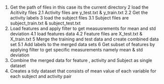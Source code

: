 1.	Get the path of files in this case its the current directory
2 	load the Acitivity files
2.1 	Activity files are y_test.txt & y_train.txt
2.2 	Get the activity labels
3	load the subject files
3.1	Subject files are subject_train.txt & subject_test.txt
4.	Load features and apply filter to get measusrements for mean and std deviation
4.1	load features data
4.2	Feature files are X_test.txt & X_train.txt 
5	Merge the training and test data and create combined data set
5.1	Add labels to the merged data sets
6	Get subset of features by applying filter to get specific measurements namely mean & std 	deviation
7.	Combine the merged  data for feature , activity and Subject as single dataset
8.	Creates a tidy dataset that consists of mean value of each variable for each subject and 	activity pair
